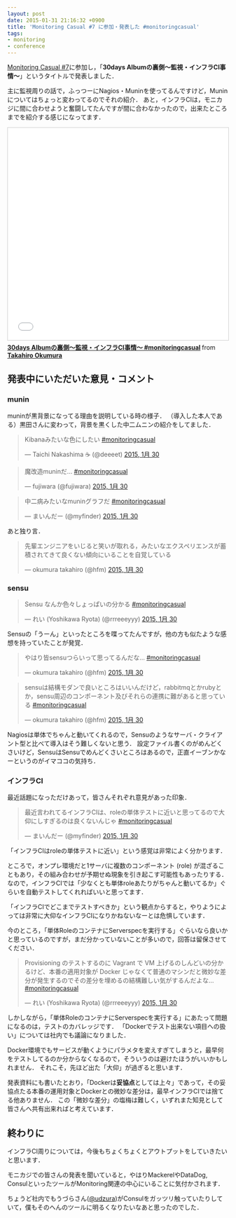 ```yaml
---
layout: post
date: 2015-01-31 21:16:32 +0900
title: 'Monitoring Casual #7 に参加・発表した #monitoringcasual'
tags: 
- monitoring
- conference
---
```

[Monitoring Casual #7](http://www.zusaar.com/event/9807003 )に参加し，「**30days Albumの裏側〜監視・インフラCI事情〜**」というタイトルで発表しました．

主に監視周りの話で，ふっつーにNagios・Muninを使ってるんですけど，Muninについてはちょっと変わってるのでそれの紹介．
あと，インフラCIは，モニカジに間に合わせようと奮闘してたんですが間に合わなかったので，出来たところまでを紹介する感じになってます．

<iframe src="//www.slideshare.net/slideshow/embed_code/key/fzYxdlP8ucZ2Pe" width="595" height="485" frameborder="0" marginwidth="0" marginheight="0" scrolling="no" style="border:1px solid #CCC; border-width:1px; margin-bottom:5px; max-width: 100%;" allowfullscreen> </iframe> <div style="margin-bottom:5px"> <strong> <a href="//www.slideshare.net/hifumis/20150128-monitoringcasual7hfm" title="30days Albumの裏側〜監視・インフラCI事情〜 #monitoringcasual" target="_blank">30days Albumの裏側〜監視・インフラCI事情〜 #monitoringcasual</a> </strong> from <strong><a href="//www.slideshare.net/hifumis" target="_blank">Takahiro Okumura</a></strong> </div>

## 発表中にいただいた意見・コメント

### munin

muninが黒背景になってる理由を説明している時の様子．
（導入した本人である）黒田さんに変わって，背景を黒くした中二ムニンの紹介をしてました．

<blockquote class="twitter-tweet" lang="ja"><p lang="ja" dir="ltr">Kibanaみたいな色にしたい <a href="https://twitter.com/hashtag/monitoringcasual?src=hash">#monitoringcasual</a></p>&mdash; Taichi Nakashima ☕️ (@deeeet) <a href="https://twitter.com/deeeet/status/561122079009804288">2015, 1月 30</a></blockquote>
<script async src="//platform.twitter.com/widgets.js" charset="utf-8"></script>

<blockquote class="twitter-tweet" lang="ja"><p lang="ja" dir="ltr">魔改造muninだ… <a href="https://twitter.com/hashtag/monitoringcasual?src=hash">#monitoringcasual</a></p>&mdash; fujiwara (@fujiwara) <a href="https://twitter.com/fujiwara/status/561122094872662016">2015, 1月 30</a></blockquote>

<blockquote class="twitter-tweet" lang="ja"><p lang="ja" dir="ltr">中二病みたいなmuninグラフだ <a href="https://twitter.com/hashtag/monitoringcasual?src=hash">#monitoringcasual</a></p>&mdash; まいんだー (@myfinder) <a href="https://twitter.com/myfinder/status/561122323827159040">2015, 1月 30</a></blockquote>

あと独り言．

<blockquote class="twitter-tweet" lang="ja"><p lang="ja" dir="ltr">先輩エンジニアをいじると笑いが取れる，みたいなエクスペリエンスが蓄積されてきて良くない傾向にいることを自覚している</p>&mdash; okumura takahiro (@hfm) <a href="https://twitter.com/hfm/status/561129902766690304">2015, 1月 30</a></blockquote>

### sensu

<blockquote class="twitter-tweet" lang="ja"><p lang="ja" dir="ltr">Sensu なんか色々しょっぱいの分かる <a href="https://twitter.com/hashtag/monitoringcasual?src=hash">#monitoringcasual</a></p>&mdash; れい (Yoshikawa Ryota) (@rrreeeyyy) <a href="https://twitter.com/rrreeeyyy/status/561123239728918529">2015, 1月 30</a></blockquote>

Sensuの「うーん」といったところを喋ってたんですが，他の方も似たような感想を持っていたことが発覚．

<blockquote class="twitter-tweet" lang="ja"><p lang="ja" dir="ltr">やはり皆sensuつらいって思ってるんだな… <a href="https://twitter.com/hashtag/monitoringcasual?src=hash">#monitoringcasual</a></p>&mdash; okumura takahiro (@hfm) <a href="https://twitter.com/hfm/status/561146303778791427">2015, 1月 30</a></blockquote>

<blockquote class="twitter-tweet" lang="ja"><p lang="ja" dir="ltr">sensuは結構モダンで良いところはいいんだけど，rabbitmqとかrubyとか，sensu周辺のコンポーネント及びそれらの連携に難があると思っている <a href="https://twitter.com/hashtag/monitoringcasual?src=hash">#monitoringcasual</a></p>&mdash; okumura takahiro (@hfm) <a href="https://twitter.com/hfm/status/561146480606445568">2015, 1月 30</a></blockquote>

Nagiosは単体でちゃんと動いてくれるので，Sensuのようなサーバ・クライアント型と比べて導入はそう難しくないと思う．
設定ファイル書くのがめんどくさいけど，SensuはSensuでめんどくさいところはあるので，正直イーブンかなーというのがイマココの気持ち．

### インフラCI

最近話題になっただけあって，皆さんそれぞれ意見があった印象．

<blockquote class="twitter-tweet" lang="ja"><p lang="ja" dir="ltr">最近言われてるインフラCIは、roleの単体テストに近いと思ってるので大仰にしすぎるのは良くないんじゃ <a href="https://twitter.com/hashtag/monitoringcasual?src=hash">#monitoringcasual</a></p>&mdash; まいんだー (@myfinder) <a href="https://twitter.com/myfinder/status/561123390342180864">2015, 1月 30</a></blockquote>

「インフラCIはroleの単体テストに近い」という感覚は非常によく分かります．

ところで，オンプレ環境だと1サーバに複数のコンポーネント (role) が混ざることもあり，その組み合わせが予期せぬ現象を引き起こす可能性もあったりする．
なので，インフラCIでは「少なくとも単体roleあたりがちゃんと動いてるか」ぐらいを自動テストしてくれればいいと思ってます．

「インフラCIでどこまでテストすべきか」という観点からすると，やりようによっては非常に大仰なインフラCIになりかねないなーとは危惧しています．

今のところ，「単体RoleのコンテナにServerspecを実行する」ぐらいなら良いかと思っているのですが，まだ分かっていないことが多いので，回答は留保させてください．

<blockquote class="twitter-tweet" lang="ja"><p lang="ja" dir="ltr">Provisioning のテストするのに Vagrant で VM 上げるのしんどいの分かるけど、本番の適用対象が Docker じゃなくて普通のマシンだと微妙な差分が発生するのでその差分を埋めるの結構難しい気がするんだよな… <a href="https://twitter.com/hashtag/monitoringcasual?src=hash">#monitoringcasual</a></p>&mdash; れい (Yoshikawa Ryota) (@rrreeeyyy) <a href="https://twitter.com/rrreeeyyy/status/561124187910062082">2015, 1月 30</a></blockquote>

しかしながら，「単体RoleのコンテナにServerspecを実行する」にあたって問題になるのは，テストのカバレッジです．
「Dockerでテスト出来ない項目への扱い」については社内でも議論になりました．

Docker環境でもサービスが動くようにパラメタを変えすぎてしまうと，最早何をテストしてるのか分からなくなるので，そういうのは避けたほうがいいかもしれません．
それこそ，先ほど出た「大仰」が過ぎると思います．

発表資料にも書いたとおり，「Dockerは**妥協点**としては上々」であって，その妥協点たる本番の運用対象とDockerとの微妙な差分は，最早インフラCIでは捨てる他ありません．
この「微妙な差分」の塩梅は難しく，いずれまた知見として皆さんへ共有出来ればと考えています．

## 終わりに

インフラCI周りについては，今後もちょくちょくとアウトプットをしていきたいと思います．

モニカジでの皆さんの発表を聞いていると，やはりMackerelやDataDog, ConsulといったツールがMonitoring関連の中心にいることに気付かされます．

ちょうど社内でもうづらさん([@udzura](https://twitter.com/udzura))がConsulをガッツリ触っていたりしていて，僕もそのへんのツールに明るくなりたいなあと思ったのでした．

